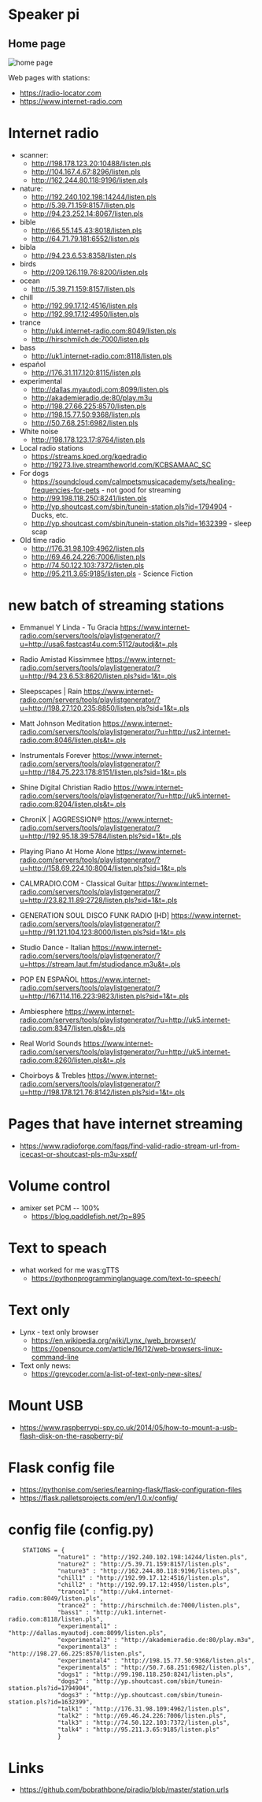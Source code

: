 # Speaker pi
## Home page
![home page](images/speaker_home_page.png)

Web pages with stations:
- https://radio-locator.com
- https://www.internet-radio.com
# Internet radio
- scanner:
  - http://198.178.123.20:10488/listen.pls
  - http://104.167.4.67:8296/listen.pls
  - http://162.244.80.118:9196/listen.pls
- nature:
  - http://192.240.102.198:14244/listen.pls
  - http://5.39.71.159:8157/listen.pls
  - http://94.23.252.14:8067/listen.pls
- bible
  - http://66.55.145.43:8018/listen.pls
  - http://64.71.79.181:6552/listen.pls
- bibla
  - http://94.23.6.53:8358/listen.pls
- birds
  - http://209.126.119.76:8200/listen.pls
- ocean
  - http://5.39.71.159:8157/listen.pls
- chill
  - http://192.99.17.12:4516/listen.pls
  - http://192.99.17.12:4950/listen.pls
- trance
  - http://uk4.internet-radio.com:8049/listen.pls
  - http://hirschmilch.de:7000/listen.pls
- bass
  - http://uk1.internet-radio.com:8118/listen.pls
- español
  - http://176.31.117.120:8115/listen.pls
- experimental
  - http://dallas.myautodj.com:8099/listen.pls
  - http://akademieradio.de:80/play.m3u
  - http://198.27.66.225:8570/listen.pls
  - http://198.15.77.50:9368/listen.pls
  - http://50.7.68.251:6982/listen.pls
- White noise
  - http://198.178.123.17:8764/listen.pls
- Local radio stations
  - https://streams.kqed.org/kqedradio
  - http://19273.live.streamtheworld.com/KCBSAMAAC_SC
- For dogs
  - https://soundcloud.com/calmpetsmusicacademy/sets/healing-frequencies-for-pets - not good for streaming
  - http://99.198.118.250:8241/listen.pls
  - http://yp.shoutcast.com/sbin/tunein-station.pls?id=1794904 - Ducks, etc.
  - http://yp.shoutcast.com/sbin/tunein-station.pls?id=1632399 - sleep scap
- Old time radio
  - http://176.31.98.109:4962/listen.pls
  - http://69.46.24.226:7006/listen.pls
  - http://74.50.122.103:7372/listen.pls
  - http://95.211.3.65:9185/listen.pls - Science Fiction

# new batch of streaming stations
- Emmanuel Y Linda - Tu Gracia 
https://www.internet-radio.com/servers/tools/playlistgenerator/?u=http://usa6.fastcast4u.com:5112/autodj&t=.pls

- Radio Amistad Kissimmee 
https://www.internet-radio.com/servers/tools/playlistgenerator/?u=http://94.23.6.53:8620/listen.pls?sid=1&t=.pls

- Sleepscapes | Rain 
https://www.internet-radio.com/servers/tools/playlistgenerator/?u=http://198.27.120.235:8850/listen.pls?sid=1&t=.pls

- Matt Johnson Meditation
https://www.internet-radio.com/servers/tools/playlistgenerator/?u=http://us2.internet-radio.com:8046/listen.pls&t=.pls

- Instrumentals Forever 
https://www.internet-radio.com/servers/tools/playlistgenerator/?u=http://184.75.223.178:8151/listen.pls?sid=1&t=.pls

- Shine Digital Christian Radio 
https://www.internet-radio.com/servers/tools/playlistgenerator/?u=http://uk5.internet-radio.com:8204/listen.pls&t=.pls

- ChroniX | AGGRESSION® 
https://www.internet-radio.com/servers/tools/playlistgenerator/?u=http://192.95.18.39:5784/listen.pls?sid=1&t=.pls

- Playing Piano At Home Alone 
https://www.internet-radio.com/servers/tools/playlistgenerator/?u=http://158.69.224.10:8004/listen.pls?sid=1&t=.pls

- CALMRADIO.COM - Classical Guitar 
https://www.internet-radio.com/servers/tools/playlistgenerator/?u=http://23.82.11.89:2728/listen.pls?sid=1&t=.pls

- GENERATION SOUL DISCO FUNK RADIO [HD] 
https://www.internet-radio.com/servers/tools/playlistgenerator/?u=http://91.121.104.123:8000/listen.pls?sid=1&t=.pls

- Studio Dance - Italian
https://www.internet-radio.com/servers/tools/playlistgenerator/?u=https://stream.laut.fm/studiodance.m3u&t=.pls

- POP EN ESPAÑOL 
https://www.internet-radio.com/servers/tools/playlistgenerator/?u=http://167.114.116.223:9823/listen.pls?sid=1&t=.pls

- Ambiesphere 
https://www.internet-radio.com/servers/tools/playlistgenerator/?u=http://uk5.internet-radio.com:8347/listen.pls&t=.pls

- Real World Sounds 
https://www.internet-radio.com/servers/tools/playlistgenerator/?u=http://uk5.internet-radio.com:8260/listen.pls&t=.pls

- Choirboys & Trebles 
https://www.internet-radio.com/servers/tools/playlistgenerator/?u=http://198.178.121.76:8142/listen.pls?sid=1&t=.pls


# Pages that have internet streaming
  - https://www.radioforge.com/faqs/find-valid-radio-stream-url-from-icecast-or-shoutcast-pls-m3u-xspf/

# Volume control
- amixer set PCM -- 100%
  - https://blog.paddlefish.net/?p=895

# Text to speach
- what worked for me was:gTTS
  - https://pythonprogramminglanguage.com/text-to-speech/

# Text only
- Lynx - text only browser
  - https://en.wikipedia.org/wiki/Lynx_(web_browser)/
  - https://opensource.com/article/16/12/web-browsers-linux-command-line
- Text only news:
  - https://greycoder.com/a-list-of-text-only-new-sites/

# Mount USB
- https://www.raspberrypi-spy.co.uk/2014/05/how-to-mount-a-usb-flash-disk-on-the-raspberry-pi/

# Flask config file
- https://pythonise.com/series/learning-flask/flask-configuration-files
- https://flask.palletsprojects.com/en/1.0.x/config/

# config file (config.py)
```
    STATIONS = {
              "nature1" : "http://192.240.102.198:14244/listen.pls",
              "nature2" : "http://5.39.71.159:8157/listen.pls",
              "nature3" : "http://162.244.80.118:9196/listen.pls",
              "chill1" : "http://192.99.17.12:4516/listen.pls",
              "chill2" : "http://192.99.17.12:4950/listen.pls",
              "trance1" : "http://uk4.internet-radio.com:8049/listen.pls",
              "trance2" : "http://hirschmilch.de:7000/listen.pls",
              "bass1" : "http://uk1.internet-radio.com:8118/listen.pls",
              "experimental1" : "http://dallas.myautodj.com:8099/listen.pls",
              "experimental2" : "http://akademieradio.de:80/play.m3u",
              "experimental3" : "http://198.27.66.225:8570/listen.pls",
              "experimental4" : "http://198.15.77.50:9368/listen.pls",
              "experimental5" : "http://50.7.68.251:6982/listen.pls",
              "dogs1" : "http://99.198.118.250:8241/listen.pls",
              "dogs2" : "http://yp.shoutcast.com/sbin/tunein-station.pls?id=1794904",
              "dogs3" : "http://yp.shoutcast.com/sbin/tunein-station.pls?id=1632399",
              "talk1" : "http://176.31.98.109:4962/listen.pls",
              "talk2" : "http://69.46.24.226:7006/listen.pls",
              "talk3" : "http://74.50.122.103:7372/listen.pls",
              "talk4" : "http://95.211.3.65:9185/listen.pls"
              }
```
# Links
- https://github.com/bobrathbone/piradio/blob/master/station.urls
